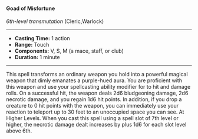 #### Goad of Misfortune
*6th-level transmutation* (Cleric,Warlock)
___
- **Casting Time:** 1 action
- **Range:** Touch
- **Components:** V, S, M (a mace, staff, or club)
- **Duration:** 1 minute
---
This spell transforms an ordinary weapon you hold
into a powerful magical weapon that dimly
emanates a purple-hued aura. You are proficient
with this weapon and use your spellcasting ability modifier for to hit and damage rolls. On a successful
hit, the weapon deals 2d6 bludgeoning damage, 2d6
necrotic damage, and you regain 1d6 hit points.
In addition, if you drop a creature to 0 hit points
with the weapon, you can immediately use your
reaction to teleport up to 30 feet to an unoccupied
space you can see.
At Higher Levels.  When you cast this spell using
a spell slot of 7th level or higher, the necrotic
damage dealt increases by plus 1d6 for each slot
level above 6th.
